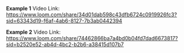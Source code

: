**Example 1** Video Link: https://www.loom.com/share/34d01dab598c43dfb6724c0919926fc3?sid=63343d19-f6af-4ab6-8127-7b3ab0442394

**Example 2** Video Link: https://www.loom.com/share/74462866ba7a4bd0b04fd7dad6673817?sid=b2520e52-ab4d-4bc2-b2b6-a38415d107b7

